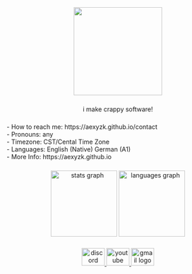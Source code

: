 <div align="center">
  <img height="200" src="https://github.com/aexyzk/aexyzk.github.io/blob/main/images/badimage.png?raw=true"  />
</div>

###

<p align="center">i make crappy software!</p>

###

<p align="left">- How to reach me: https://aexyzk.github.io/contact<br>- Pronouns: any<br>- Timezone: CST/Cental Time Zone<br>- Languages: English (Native) German (A1)<br>- More Info: https://aexyzk.github.io</p>

###

<div align="center">
  <img src="https://github-readme-stats.vercel.app/api?username=aexyzk&hide_title=false&hide_rank=false&show_icons=true&include_all_commits=true&count_private=true&disable_animations=false&theme=dracula&locale=en&hide_border=false&order=1" height="150" alt="stats graph"  />
  <img src="https://github-readme-stats.vercel.app/api/top-langs?username=aexyzk&locale=en&hide_title=false&layout=compact&card_width=320&langs_count=5&theme=dracula&hide_border=false&order=2" height="150" alt="languages graph"  />
</div>

###

<div align="center">
  <a href="https://discord.com/users/1123341278642446377" target="_blank">
    <img src="https://raw.githubusercontent.com/maurodesouza/profile-readme-generator/master/src/assets/icons/social/discord/default.svg" width="52" height="40" alt="discord logo"  />
  </a>
  <a href="https://www.youtube.com/@aexyzk" target="_blank">
    <img src="https://raw.githubusercontent.com/maurodesouza/profile-readme-generator/master/src/assets/icons/social/youtube/default.svg" width="52" height="40" alt="youtube logo"  />
  </a>
  <a href="mailto:aexyzk@proton.me" target="_blank">
    <img src="https://raw.githubusercontent.com/maurodesouza/profile-readme-generator/master/src/assets/icons/social/gmail/default.svg" width="52" height="40" alt="gmail logo"  />
  </a>
</div>

###
